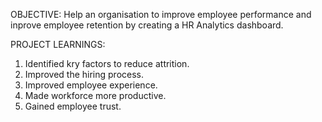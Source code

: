 OBJECTIVE:
 Help an organisation to improve employee performance and inprove employee retention by creating a HR Analytics dashboard.

PROJECT LEARNINGS:

1. Identified kry factors to reduce attrition.
2. Improved the hiring process.
3. Improved employee experience.
4. Made workforce more productive.
5. Gained employee trust.
